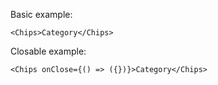 Basic example:

```tsx
<Chips>Category</Chips>
```

Closable example:

```tsx
<Chips onClose={() => ({})}>Category</Chips>
```
